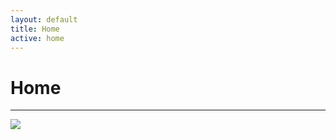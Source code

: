 ```yaml
---
layout: default
title: Home
active: home
---
```


<p><h1>Home</h1></p>

___
![](https://cdn-images-1.medium.com/max/800/1*Drl3ZNQlsnlVF9FpNoTbsg.gif)

 





 





